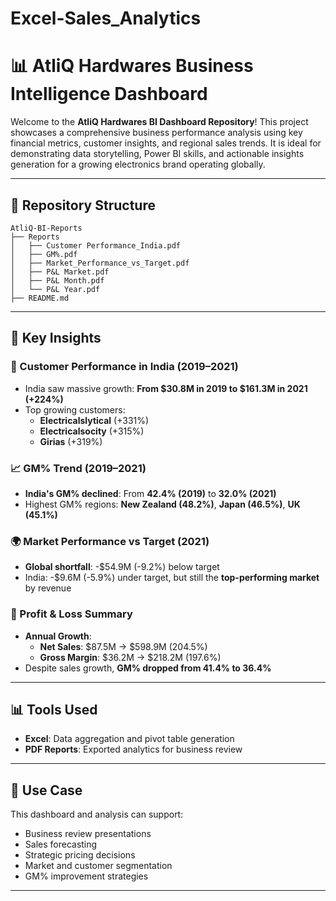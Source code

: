 # Excel-Sales_Analytics
# 📊 AtliQ Hardwares Business Intelligence Dashboard

Welcome to the **AtliQ Hardwares BI Dashboard Repository**! This project showcases a comprehensive business performance analysis using key financial metrics, customer insights, and regional sales trends. It is ideal for demonstrating data storytelling, Power BI skills, and actionable insights generation for a growing electronics brand operating globally.

---

## 📁 Repository Structure

```
AtliQ-BI-Reports
├── Reports
│   ├── Customer Performance_India.pdf
│   ├── GM%.pdf
│   ├── Market_Performance_vs_Target.pdf
│   ├── P&L Market.pdf
│   ├── P&L Month.pdf
│   └── P&L Year.pdf
├── README.md
```

---

## 📌 Key Insights

### 🧾 Customer Performance in India (2019–2021)
- India saw massive growth: **From $30.8M in 2019 to $161.3M in 2021 (+224%)**
- Top growing customers: 
  - **Electricalslytical** (+331%)
  - **Electricalsocity** (+315%)
  - **Girias** (+319%)

### 📈 GM% Trend (2019–2021)
- **India's GM% declined**: From **42.4% (2019)** to **32.0% (2021)**
- Highest GM% regions: **New Zealand (48.2%)**, **Japan (46.5%)**, **UK (45.1%)**

### 🌍 Market Performance vs Target (2021)
- **Global shortfall**: -$54.9M (-9.2%) below target
- India: -$9.6M (-5.9%) under target, but still the **top-performing market** by revenue

### 💼 Profit & Loss Summary
- **Annual Growth**:
  - **Net Sales**: $87.5M → $598.9M (204.5%)
  - **Gross Margin**: $36.2M → $218.2M (197.6%)
- Despite sales growth, **GM% dropped from 41.4% to 36.4%**

---

## 📊 Tools Used

- **Excel**: Data aggregation and pivot table generation
- **PDF Reports**: Exported analytics for business review

---

## 📁 Use Case

This dashboard and analysis can support:
- Business review presentations
- Sales forecasting
- Strategic pricing decisions
- Market and customer segmentation
- GM% improvement strategies

---







